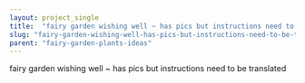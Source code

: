 ```yaml
---
layout: project_single
title:  "fairy garden wishing well ~ has pics but instructions need to be translated"
slug: "fairy-garden-wishing-well-has-pics-but-instructions-need-to-be-translated"
parent: "fairy-garden-plants-ideas"
---
```

fairy garden wishing well ~ has pics but instructions need to be translated